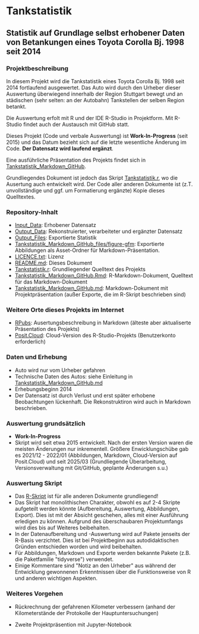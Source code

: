# Tankstatistik

## Statistik auf Grundlage selbst erhobener Daten von Betankungen eines Toyota Corolla Bj. 1998 seit 2014

### Projektbeschreibung

In diesem Projekt wird die Tankstatistik eines Toyota Corolla Bj. 1998 seit 2014 fortlaufend ausgewertet. Das Auto wird durch den Urheber dieser Auswertung überwiegend innerhalb der Region Stuttgart bewegt und an städischen (sehr selten: an der Autobahn) Tankstellen der selben Region betankt.

Die Auswertung erfolt mit R und der IDE R-Studio in Projektform. Mit R-Studio findet auch der Austausch mit GitHub statt.

Dieses Projekt (Code und verbale Auswertung) ist <b>Work-In-Progress</b> (seit 2015) und das Datum bezieht sich auf die letzte wesentliche Änderung im Code. <b>Der Datensatz wird laufend ergänzt</b>.

Eine ausführliche Präsentation des Projekts findet sich in [Tankstatistik_Markdown_GitHub](https://github.com/bartdutkiewicz/Tankstatistik/blob/main/Tankstatistik_Markdown_GitHub.md).

Grundliegendes Dokument ist jedoch das Skript [Tankstatistik.r](https://github.com/bartdutkiewicz/Tankstatistik/blob/main/Tankstatistik.r), wo die Ausertung auch entwickelt wird. Der Code aller anderen Dokumente ist (z.T. unvollständige und ggf. um Formatierung ergänzte) Kopie dieses Quelltextes.


### Repository-Inhalt

- [Input_Data](https://github.com/bartdutkiewicz/Tankstatistik/tree/main/Input_Data): Erhobener Datensatz
- [Output_Data](https://github.com/bartdutkiewicz/Tankstatistik/tree/main/Output_Data): Rekonstruierter, verarbeiteter und ergänzter Datensatz
- [Output_Files](https://github.com/bartdutkiewicz/Tankstatistik/tree/main/Output_Files): Exportierte Statistik
- [Tankstatistik_Markdown_GitHub_files/figure-gfm](https://github.com/bartdutkiewicz/Tankstatistik/tree/main/Tankstatistik_Markdown_GitHub_files/figure-gfm): Exportierte Abbildungen als Asset-Ordner für Markdown-Präsentation.
- [LICENCE.txt](https://github.com/bartdutkiewicz/Tankstatistik/blob/main/LICENCE): Lizenz
- [README.md](https://github.com/bartdutkiewicz/Tankstatistik/blob/main/README.md): Dieses Dokument
- [Tankstatistik.r](https://github.com/bartdutkiewicz/Tankstatistik/blob/main/Tankstatistik.r): Grundliegender Quelltext des Projekts
- [Tankstatistik_Markdown_GitHub.Rmd](https://github.com/bartdutkiewicz/Tankstatistik/blob/main/Tankstatistik_Markdown_GitHub.Rmd): R-Markdown-Dokument, Quelltext für das Markdown-Dokument
- [Tankstatistik_Markdown_GitHub.md](https://github.com/bartdutkiewicz/Tankstatistik/blob/main/Tankstatistik_Markdown_GitHub.md): Markdown-Dokument mit Projektpräsentation (außer Exporte, die im R-Skript beschrieben sind)


### Weitere Orte dieses Projekts im Internet
- [RPubs](https://rpubs.com/Dutkiewicz/Tankstatistik): Ausertungsbeschreibung in Markdown (älteste aber aktualiserte Präsentation des Projekts)
- [Posit.Cloud](https://posit.cloud/content/3318758): Cloud-Version des R-Studio-Projekts (Benutzerkonto erforderlich)


### Daten und Erhebung
- Auto wird nur vom Urheber gefahren
- Technische Daten des Autos: siehe Einleitung in [Tankstatistik_Markdown_GitHub.md](https://github.com/bartdutkiewicz/Tankstatistik/blob/main/Tankstatistik_Markdown_GitHub.md)
- Erhebungsbeginn 2014
- Der Datensatz ist durch Verlust und erst später erhobene Beobachtungen lückenhaft. Die Rekonstruktiron wird auch in Markdown beschrieben.


### Auswertung grundsätzlich
- <b>Work-In-Progress</b>
- Skript wird seit etwa 2015 entwickelt. Nach der ersten Version waren die meisten Änderungen nur inkrementell. Größere Enwicklungschübe gab es 2021/12 - 2022/01 (Abbildungen, Markdown, Cloud-Version auf Posit.Cloud) und seit 2025/03 (Grundliegende Überarbeitung, Versionsverwaltung mit Git/GitHub, geplante Änderungen s.u.)


### Auswertung Skript
- Das [R-Skript](https://github.com/bartdutkiewicz/Tankstatistik/blob/main/Tankstatistik.r) ist für alle anderen Dokumente grundliegend!
- Das Skript hat monolithischen Charakter, obwohl es auf 2-4 Skripte aufgeteilt werden könnte (Aufbereitung, Auswertung, Abbildungen, Export). Dies ist mit der Absicht geschehen, alles mit einer Ausführung erledigen zu können. Aufgrund des überschaubaren Projektumfangs wird dies bis auf Weiteres beibehalten.
- In der Datenaufbereitung und -Auswertung wird auf Pakete jenseits der R-Basis verzichtet. Dies ist bei Projektbeginn aus autodidaktischen Gründen entschieden worden und wird beibehalten.
- Für Abbildungen, Markdown und Exporte werden bekannte Pakete (z.B. die Paketfamilie "tidyverse") verwendet.
- Einige Kommentare sind "Notiz an den Urheber" aus während der Entwicklung gewonnenen Erkenntnissen über die Funktionsweise von R und anderen wichtigen Aspekten.


### Weiteres Vorgehen

- Rückrechnung der gefahrenen Kilometer verbessern (anhand der Kilometerstände der Protokolle der Hauptuntersuchungen)

- Zweite Projektpräsention mit Jupyter-Notebook

